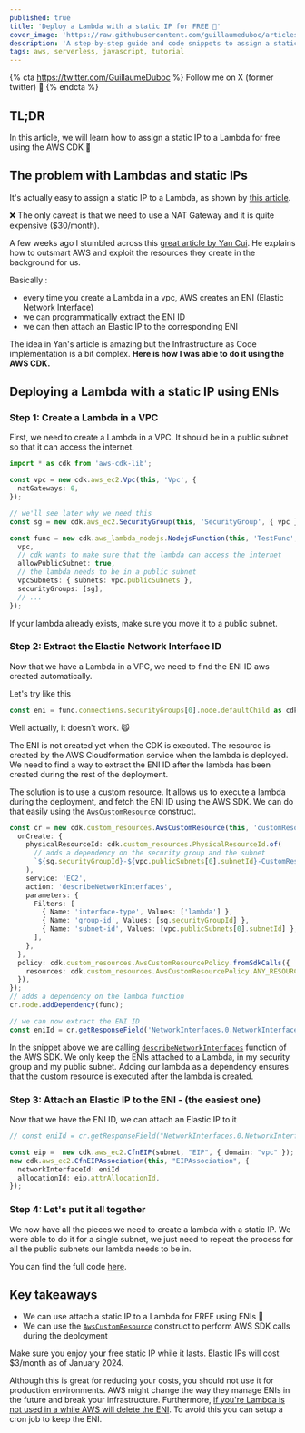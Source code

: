 ```yaml
---
published: true
title: 'Deploy a Lambda with a static IP for FREE 💸'
cover_image: 'https://raw.githubusercontent.com/guillaumeduboc/articles/master/blog-posts/free-static-ip/assets/cover.png'
description: 'A step-by-step guide and code snippets to assign a static IP to an AWS Lambda for free using the AWS CDK by extracting the Elastic Network Interface ID'
tags: aws, serverless, javascript, tutorial
---
```


{% cta <https://twitter.com/GuillaumeDuboc> %} Follow me on X (former twitter) 🚀 {% endcta %}

## TL;DR

In this article, we will learn how to assign a static IP to a Lambda for free using the AWS CDK 💸

## The problem with Lambdas and static IPs

It's actually easy to assign a static IP to a Lambda, as shown by [this article][nat-static-ip].

❌ The only caveat is that we need to use a NAT Gateway and it is quite expensive ($30/month).

A few weeks ago I stumbled across this [great article by Yan Cui][bypassing-natgw]. He explains how to outsmart AWS and exploit the resources they create in the background for us.

Basically :

- every time you create a Lambda in a vpc, AWS creates an ENI (Elastic Network Interface)
- we can programmatically extract the ENI ID
- we can then attach an Elastic IP to the corresponding ENI

The idea in Yan's article is amazing but the Infrastructure as Code implementation is a bit complex. **Here is how I was able to do it using the AWS CDK.**

## Deploying a Lambda with a static IP using ENIs

### Step 1: Create a Lambda in a VPC

First, we need to create a Lambda in a VPC. It should be in a public subnet so that it can access the internet.

```typescript
import * as cdk from 'aws-cdk-lib';

const vpc = new cdk.aws_ec2.Vpc(this, 'Vpc', {
  natGateways: 0,
});

// we'll see later why we need this
const sg = new cdk.aws_ec2.SecurityGroup(this, 'SecurityGroup', { vpc });

const func = new cdk.aws_lambda_nodejs.NodejsFunction(this, 'TestFunc', {
  vpc,
  // cdk wants to make sure that the lambda can access the internet
  allowPublicSubnet: true,
  // the lambda needs to be in a public subnet
  vpcSubnets: { subnets: vpc.publicSubnets },
  securityGroups: [sg],
  // ...
});
```

If your lambda already exists, make sure you move it to a public subnet.

### Step 2: Extract the Elastic Network Interface ID

Now that we have a Lambda in a VPC, we need to find the ENI ID aws created automatically.

Let's try like this

```typescript
const eni = func.connections.securityGroups[0].node.defaultChild as cdk.aws_ec2.CfnNetworkInterface;
```

Well actually, it doesn't work. 🙀

The ENI is not created yet when the CDK is executed. The resource is created by the AWS Cloudformation service when the lambda is deployed. We need to find a way to extract the ENI ID after the lambda has been created during the rest of the deployment.

The solution is to use a custom resource. It allows us to execute a lambda during the deployment, and fetch the ENI ID using the AWS SDK. We can do that easily using the [`AwsCustomResource`][aws-custom-resource] construct.

```typescript
const cr = new cdk.custom_resources.AwsCustomResource(this, 'customResource', {
  onCreate: {
    physicalResourceId: cdk.custom_resources.PhysicalResourceId.of(
      // adds a dependency on the security group and the subnet
      `${sg.securityGroupId}-${vpc.publicSubnets[0].subnetId}-CustomResource`,
    ),
    service: 'EC2',
    action: 'describeNetworkInterfaces',
    parameters: {
      Filters: [
        { Name: 'interface-type', Values: ['lambda'] },
        { Name: 'group-id', Values: [sg.securityGroupId] },
        { Name: 'subnet-id', Values: [vpc.publicSubnets[0].subnetId] },
      ],
    },
  },
  policy: cdk.custom_resources.AwsCustomResourcePolicy.fromSdkCalls({
    resources: cdk.custom_resources.AwsCustomResourcePolicy.ANY_RESOURCE,
  }),
});
// adds a dependency on the lambda function
cr.node.addDependency(func);

// we can now extract the ENI ID
const eniId = cr.getResponseField('NetworkInterfaces.0.NetworkInterfaceId');
```

In the snippet above we are calling [`describeNetworkInterfaces`][aws-sdk-describe-eni] function of the AWS SDK. We only keep the ENIs attached to a Lambda, in my security group and my public subnet. Adding our lambda as a dependency ensures that the custom resource is executed after the lambda is created.

### Step 3: Attach an Elastic IP to the ENI - (the easiest one)

Now that we have the ENI ID, we can attach an Elastic IP to it

```typescript
// const eniId = cr.getResponseField("NetworkInterfaces.0.NetworkInterfaceId");

const eip =  new cdk.aws_ec2.CfnEIP(subnet, "EIP", { domain: "vpc" });
new cdk.aws_ec2.CfnEIPAssociation(this, "EIPAssociation", {
  networkInterfaceId: eniId
  allocationId: eip.attrAllocationId,
});
```

### Step 4: Let's put it all together

We now have all the pieces we need to create a lambda with a static IP. We were able to do it for a single subnet, we just need to repeat the process for all the public subnets our lambda needs to be in.

You can find the full code [here][free-static-ip-github].

## Key takeaways

- We can use attach a static IP to a Lambda for FREE using ENIs 💸
- We can use the [`AwsCustomResource`][aws-custom-resource] construct to perform AWS SDK calls during the deployment

Make sure you enjoy your free static IP while it lasts. Elastic IPs will cost $3/month as of January 2024.

Although this is great for reducing your costs, you should not use it for production environments. AWS might change the way they manage ENIs in the future and break your infrastructure. Furthermore, [if you're Lambda is not used in a while AWS will delete the ENI][aws-heni-deletion]. To avoid this you can setup a cron job to keep the ENI.

[nat-static-ip]: https://dev.to/slsbytheodo/deploying-a-lambda-with-a-static-ip-has-never-been-so-simple-5dke
[bypassing-natgw]: https://theburningmonk.com/2023/09/static-ip-for-lambda-ingress-egress-and-bypassing-the-dreaded-nat-gateway/
[aws-custom-resource]: https://docs.aws.amazon.com/cdk/api/v2/docs/aws-cdk-lib.custom_resources.AwsCustomResource.html
[aws-sdk-describe-eni]: https://docs.aws.amazon.com/AWSJavaScriptSDK/v3/latest/client/ec2/command/DescribeNetworkInterfacesCommand/
[free-static-ip-github]: https://github.com/guillaumeduboc/free-static-ip/blob/main/lib/free-static-ip-stack.ts
[aws-heni-deletion]: https://docs.aws.amazon.com/lambda/latest/dg/foundation-networking.html#:~:text=If%20a%20Lambda%20function%20remains%20idle%20for%20consecutive%20weeks%2C%20Lambda%20reclaims%20the%20unused%20Hyperplane%20ENIs
